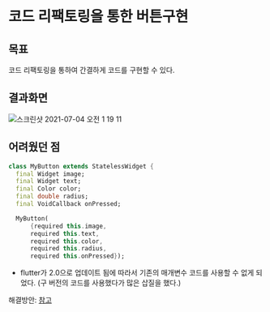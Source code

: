 코드 리팩토링을 통한 버튼구현
==

목표
--
코드 리팩토링을 통하여 간결하게 코드를 구현할 수 있다.

결과화면
--

![스크린샷 2021-07-04 오전 1 19 11](https://user-images.githubusercontent.com/74492426/124360784-9d5fac80-dc66-11eb-9c0a-4247b4ca29ab.png)


어려웠던 점
--

```dart
class MyButton extends StatelessWidget {
  final Widget image;
  final Widget text;
  final Color color;
  final double radius;
  final VoidCallback onPressed;

  MyButton(
      {required this.image,
      required this.text,
      required this.color,
      required this.radius,
      required this.onPressed});
 ```
- flutter가 2.0으로 업데이트 됨에 따라서 기존의 매개변수 코드를 사용할 수 없게 되었다. (구 버전의 코드를 사용했다가 많은 삽질을 했다.)

해결방안: [참고](https://github.com/dkswnzz/Flutter-Study/tree/main/study2/4-dart_basic)
